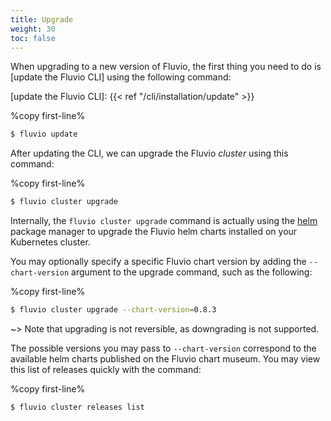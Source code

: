 ```yaml
---
title: Upgrade
weight: 30
toc: false
---
```


When upgrading to a new version of Fluvio, the first thing you need to do
is [update the Fluvio CLI] using the following command:

[update the Fluvio CLI]: {{< ref "/cli/installation/update" >}}

%copy first-line%
```bash
$ fluvio update
```

After updating the CLI, we can upgrade the Fluvio _cluster_ using this command:

%copy first-line%
```bash
$ fluvio cluster upgrade
```

Internally, the `fluvio cluster upgrade` command is actually using the
<a href="https://helm.sh/docs/helm/helm_upgrade/" target="_blank">helm</a>
package manager to upgrade the Fluvio helm charts installed on
your Kubernetes cluster.

You may optionally specify a specific Fluvio chart version by adding
the `--chart-version` argument to the upgrade command, such as the following:

%copy first-line%
```bash
$ fluvio cluster upgrade --chart-version=0.8.3
```

~> Note that upgrading is not reversible, as downgrading is not supported.

The possible versions you may pass to `--chart-version` correspond to the
available helm charts published on the Fluvio chart museum. You may view
this list of releases quickly with the command:

%copy first-line%
```bash
$ fluvio cluster releases list
```
